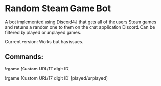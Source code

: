 # Random Steam Game Bot
A bot implemented using Discord4J that gets all of the users Steam games and returns a random one to them on the chat application Discord. Can be filtered by played or unplayed games.

Current version: Works but has issues.

## Commands:

!rgame [Custom URL/17 digit ID]

!rgame [Custom URL/17 digit ID] [played/unplayed]

